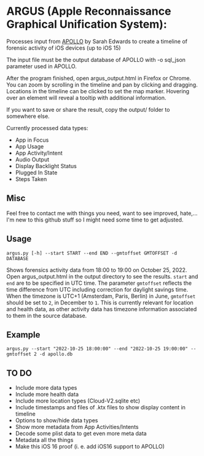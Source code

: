 # ARGUS (Apple Reconnaissance Graphical Unification System):

Processes input from [APOLLO](https://github.com/mac4n6/APOLLO) by Sarah Edwards to create a timeline of forensic activity of iOS devices (up to iOS 15)

The input file must be the output database of APOLLO with -o sql_json parameter used in APOLLO.

After the program finished, open argus_output.html in Firefox or Chrome. You can zoom by scrolling in the timeline and pan by clicking and dragging. Locations in the timeline can be clicked to set the map marker. Hovering over an element will reveal a tooltip with additional information.

If you want to save or share the result, copy the output/ folder to somewhere else.

Currently processed data types: 
- App in Focus
- App Usage
- App Activity/Intent
- Audio Output
- Display Backlight Status
- Plugged In State
- Steps Taken

## Misc
Feel free to contact me with things you need, want to see improved, hate,... I'm new to this github stuff so I might need some time to get adjusted. 

## Usage

`argus.py [-h] --start START --end END --gmtoffset GMTOFFSET -d DATABASE`

Shows forensics activity data from 18:00 to 19:00 on October 25, 2022. Open argus_output.html in the output directory to see the results. 
`start` and `end` are to be specified in UTC time. The parameter `gmtoffset` reflects the time difference from UTC including correction for daylight savings time. When the timezone is UTC+1 (Amsterdam, Paris, Berlin) in June, `gmtoffset` should be set to `2`, in December to `1`. This is currently relevant for location and health data, as other activity data has timezone information associated to them in the source database. 

## Example

`argus.py --start "2022-10-25 18:00:00" --end "2022-10-25 19:00:00" --gmtoffset 2 -d apollo.db`




## TO DO
- Include more data types 
- Include more health data
- Include more location types (Cloud-V2.sqlite etc)
- Include timestamps and files of .ktx files to show display content in timeline
- Options to show/hide data types
- Show more metadata from App Activities/Intents
- Decode some plist data to get even more meta data
- Metadata all the things
- Make this iOS 16 proof (i. e. add iOS16 support to APOLLO)


